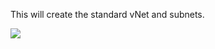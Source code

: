 This will create the standard vNet and subnets.

<a href="https://portal.azure.com/#create/Microsoft.Template/uri/https%3A%2F%2Fraw.githubusercontent.com%2Fcroebuck321%2FARM-Templates%2Fmaster%2Fvnetdeploy%2Fdeploysubnet.json" target="_blank">
  <img src="https://aka.ms/deploytoazurebutton"/>
</a>
